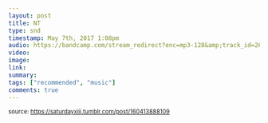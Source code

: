 ```yaml
---
layout: post
title: NT
type: snd
timestamp: May 7th, 2017 1:08pm
audio: https://bandcamp.com/stream_redirect?enc=mp3-128&amp;track_id=2611108810&amp;ts=1618890940&amp;t=a5da6ed7f509c9c43273386ee88c24191f7e87fe
video: 
image: 
link: 
summary: 
tags: ["recommended", "music"]
comments: true
---
```


<small>source: https://saturdayxiii.tumblr.com/post/160413888109</small>